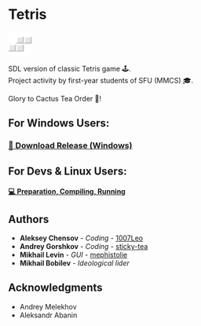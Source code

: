 # Tetris

![Figure](https://github.com/cactus-knights/tetris/blob/master/favicon.png)

SDL version of classic Tetris game 🕹️.  
Project activity by first-year students of SFU (MMCS) 🎓.

Glory to Cactus Tea Order 🌵!

## For Windows Users:
### [🔗 Download Release (Windows)](https://github.com/cactus-knights/tetris/releases)

## For Devs & Linux Users:
#### [💻 Preparation, Compiling, Running](https://github.com/cactus-knights/tetris/blob/master/Preparation.md)

## Authors

* **Aleksey Chensov** - *Coding* - [1007Leo](https://github.com/1007Leo)
* **Andrey Gorshkov** - *Coding* - [sticky-tea](https://github.com/sticky-tea)
* **Mikhail Levin** - *GUI* - [mephistolie](https://github.com/mephistolie)
* **Mikhail Bobilev** - *Ideological lider*

## Acknowledgments
* Andrey Melekhov
* Aleksandr Abanin

